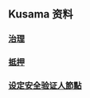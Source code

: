 ## Kusama 资料

### [治理](./governance.md)

### [抵押](./staking.md)
 
### [设定安全验证人節點](./secure-validator-setup)
